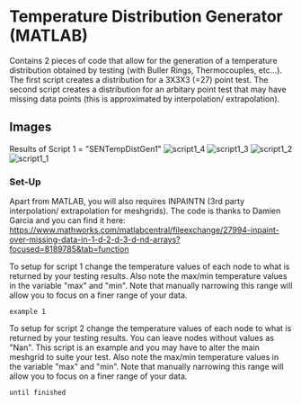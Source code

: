 # Temperature Distribution Generator (MATLAB)

Contains 2 pieces of code that allow for the generation of a temperature distribution obtained by testing (with Buller Rings, Thermocouples, etc...). The first script creates a distribution for a 3X3X3 (=27) point test.
The second script creates a distribution for an arbitary point test that may have missing data points (this is approximated by interpolation/ extrapolation).

## Images

Results of Script 1 = "SENTempDistGen1"
![script1_4](https://user-images.githubusercontent.com/37192765/55549474-88eb7d00-5708-11e9-8ef9-193fac94163b.jpg)
![script1_3](https://user-images.githubusercontent.com/37192765/55549486-90128b00-5708-11e9-8344-e3bf2127c617.jpg)
![script1_2](https://user-images.githubusercontent.com/37192765/55549493-93a61200-5708-11e9-9d12-a24897678ced.jpg)
![script1_1](https://user-images.githubusercontent.com/37192765/55549496-96086c00-5708-11e9-8013-31032049d3c1.jpg)

### Set-Up

Apart from MATLAB, you will also requires INPAINTN (3rd party interpolation/ extrapolation for meshgrids). The code is thanks to Damien Garcia and you can find it here:
https://www.mathworks.com/matlabcentral/fileexchange/27994-inpaint-over-missing-data-in-1-d-2-d-3-d-nd-arrays?focused=8189785&tab=function

To setup for script 1 change the temperature values of each node to what is returned by your testing results. Also note the max/min temperature values in the variable "max" and "min". Note that manually narrowing this range will allow you to focus on a finer range of your data.

```
example 1
```

To setup for script 2 change the temperature values of each node to what is returned by your testing results. You can leave nodes without values as "Nan". This script is an example and you may have to alter the main meshgrid to suite your test. Also note the max/min temperature values in the variable "max" and "min". Note that manually narrowing this range will allow you to focus on a finer range of your data.

```
until finished
```

